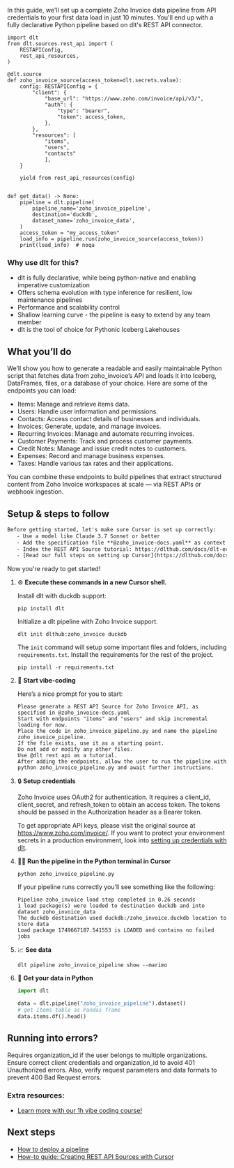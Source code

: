 In this guide, we'll set up a complete Zoho Invoice data pipeline from API credentials to your first data load in just 10 minutes. You'll end up with a fully declarative Python pipeline based on dlt's REST API connector.

```python-outcome
import dlt
from dlt.sources.rest_api import (
    RESTAPIConfig,
    rest_api_resources,
)

@dlt.source
def zoho_invoice_source(access_token=dlt.secrets.value):
    config: RESTAPIConfig = {
        "client": {
            "base_url": "https://www.zoho.com/invoice/api/v3/",
            "auth": {
                "type": "bearer",
                "token": access_token,
            },
        },
        "resources": [
            "items",
            "users",
            "contacts"
            ],
    }

    yield from rest_api_resources(config)


def get_data() -> None:
    pipeline = dlt.pipeline(
        pipeline_name='zoho_invoice_pipeline',
        destination='duckdb',
        dataset_name='zoho_invoice_data', 
    )
    access_token = "my_access_token"
    load_info = pipeline.run(zoho_invoice_source(access_token))
    print(load_info)  # noqa
```

### Why use dlt for this?

- dlt is fully declarative, while being python-native and enabling imperative customization
- Offers schema evolution with type inference for resilient, low maintenance pipelines
- Performance and scalability control
- Shallow learning curve - the pipeline is easy to extend by any team member
- dlt is the tool of choice for Pythonic Iceberg Lakehouses

## What you’ll do

We’ll show you how to generate a readable and easily maintainable Python script that fetches data from zoho_invoice’s API and loads it into Iceberg, DataFrames, files, or a database of your choice. Here are some of the endpoints you can load:

- Items: Manage and retrieve items data.
- Users: Handle user information and permissions.
- Contacts: Access contact details of businesses and individuals.
- Invoices: Generate, update, and manage invoices.
- Recurring Invoices: Manage and automate recurring invoices.
- Customer Payments: Track and process customer payments.
- Credit Notes: Manage and issue credit notes to customers.
- Expenses: Record and manage business expenses.
- Taxes: Handle various tax rates and their applications.

You can combine these endpoints to build pipelines that extract structured content from Zoho Invoice workspaces at scale — via REST APIs or webhook ingestion.

## Setup & steps to follow

```default
Before getting started, let's make sure Cursor is set up correctly:
   - Use a model like Claude 3.7 Sonnet or better
   - Add the specification file **@zoho_invoice-docs.yaml** as context
   - Index the REST API Source tutorial: https://dlthub.com/docs/dlt-ecosystem/verified-sources/rest_api/ and add it to context as **@dlt rest api**
   - [Read our full steps on setting up Cursor](https://dlthub.com/docs/dlt-ecosystem/llm-tooling/cursor-restapi#23-configuring-cursor-with-documentation)
```

Now you're ready to get started! 

1. ⚙️ **Execute these commands in a new Cursor shell.**
    
    Install dlt with duckdb support:
    ```shell
    pip install dlt
    ```

    Initialize a dlt pipeline with Zoho Invoice support.
    ```shell
    dlt init dlthub:zoho_invoice duckdb
    ```

    The `init` command will setup some important files and folders, including `requirements.txt`. Install the requirements for the rest of the project.
    ```shell
    pip install -r requirements.txt
    ```
    
2. 🤠 **Start vibe-coding**
    
    Here’s a nice prompt for you to start: 
    
    ```prompt
    Please generate a REST API Source for Zoho Invoice API, as specified in @zoho_invoice-docs.yaml 
    Start with endpoints "items" and "users" and skip incremental loading for now. 
    Place the code in zoho_invoice_pipeline.py and name the pipeline zoho_invoice_pipeline. 
    If the file exists, use it as a starting point. 
    Do not add or modify any other files. 
    Use @dlt rest api as a tutorial. 
    After adding the endpoints, allow the user to run the pipeline with python zoho_invoice_pipeline.py and await further instructions.
    ```

    
3. 🔒 **Setup credentials** 
    
    Zoho Invoice uses OAuth2 for authentication. It requires a client_id, client_secret, and refresh_token to obtain an access token. The tokens should be passed in the Authorization header as a Bearer token.
    
    To get appropriate API keys, please visit the original source at https://www.zoho.com/invoice/.
    If you want to protect your environment secrets in a production environment, look into [setting up credentials with dlt](https://dlthub.com/docs/walkthroughs/add_credentials).
    
4. 🏃‍♀️ **Run the pipeline in the Python terminal in Cursor**
    
    ```shell
    python zoho_invoice_pipeline.py
    ```
    
    If your pipeline runs correctly you’ll see something like the following:
    
    ```shell
    Pipeline zoho_invoice load step completed in 0.26 seconds
    1 load package(s) were loaded to destination duckdb and into dataset zoho_invoice_data
    The duckdb destination used duckdb:/zoho_invoice.duckdb location to store data
    Load package 1749667187.541553 is LOADED and contains no failed jobs
    ```
    
5. 📈 **See data**
    
    ```shell
    dlt pipeline zoho_invoice_pipeline show --marimo
    ```
    
6. 🐍 **Get your data in Python**
    
    ```python
    import dlt

   data = dlt.pipeline("zoho_invoice_pipeline").dataset()
   # get items table as Pandas frame
   data.items.df().head()
    ```

## Running into errors?

Requires organization_id if the user belongs to multiple organizations. Ensure correct client credentials and organization_id to avoid 401 Unauthorized errors. Also, verify request parameters and data formats to prevent 400 Bad Request errors.

### Extra resources:

- [Learn more with our 1h vibe coding course!](https://www.youtube.com/watch?v=GGid70rnJuM)

## Next steps

- [How to deploy a pipeline](https://dlthub.com/docs/walkthroughs/deploy-a-pipeline)
- [How-to guide: Creating REST API Sources with Cursor](https://dlthub.com/docs/dlt-ecosystem/llm-tooling/cursor-restapi)